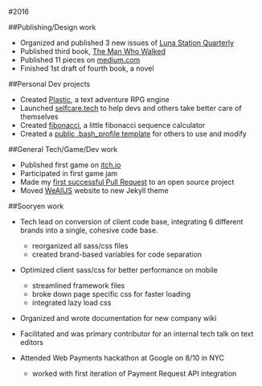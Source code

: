#2016

##Publishing/Design work

- Organized and published 3 new issues of [Luna Station Quarterly](http://lunastationquarterly.com/)
- Published third book, [The Man Who Walked](http://lunastationpress.com/portfolio/the-man-who-walked/)
- Published 11 pieces on [medium.com](https://medium.com/@pixelpaperyarn)
- Finished 1st draft of fourth book, a novel

##Personal Dev projects

- Created [Plastic](https://github.com/jenniferlynparsons/plastic), a text adventure RPG engine
- Launched [selfcare.tech](http://selfcare.tech) to help devs and others take better care of themselves
- Created [fibonacci](https://github.com/jenniferlynparsons/fibonacci), a little fibonacci sequence calculator
- Created a [public .bash_profile template](https://gist.github.com/jenniferlynparsons/68460df3625c2bfc51c61e229f4f1aa4) for others to use and modify

##General Tech/Game/Dev work

- Published first game on [itch.io](https://pixelpaperyarn.itch.io/)
- Participated in first game jam
- Made my [first successful Pull Request](https://github.com/WeAllJS/wealljs.github.io/pull/14) to an open source project 
- Moved [WeAllJS](http://wealljs.org) website to new Jekyll theme

##Sooryen work

- Tech lead on conversion of client code base, integrating 6 different brands into a single, cohesive code base.
  - reorganized all sass/css files
  - created brand-based variables for code separation

- Optimized client sass/css for better performance on mobile
  - streamlined framework files
  - broke down page specific css for faster loading
  - integrated lazy load css

- Organized and wrote documentation for new company wiki

- Facilitated and was primary contributor for an internal tech talk on text editors

- Attended Web Payments hackathon at Google on 8/10 in NYC
  - worked with first iteration of Payment Request API integration
